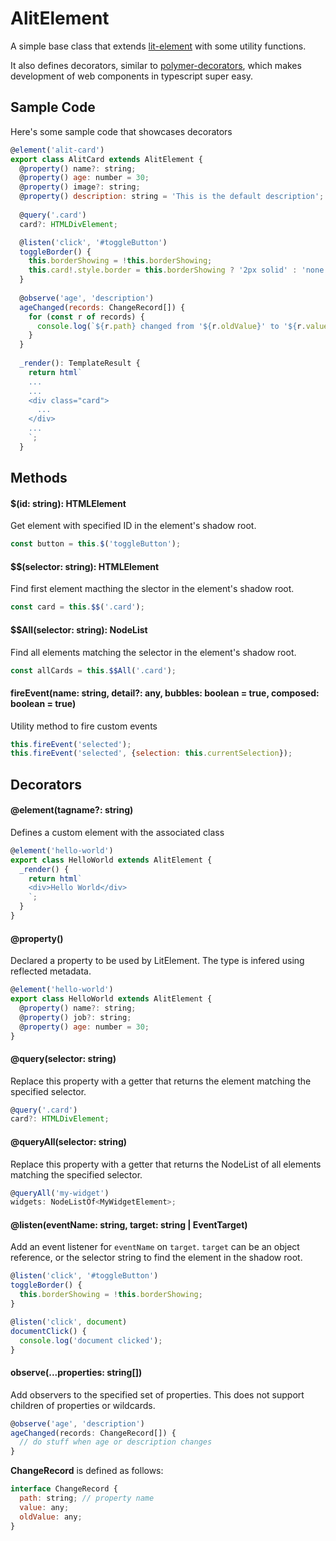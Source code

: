 # AlitElement
A simple base class that extends [lit-element](https://github.com/Polymer/lit-element) with some utility functions.

It also defines decorators, similar to [polymer-decorators](https://github.com/Polymer/polymer-decorators#observetargets-string), which makes development of web components in typescript super easy. 

## Sample Code

Here's some sample code that showcases decorators

```javascript
@element('alit-card')
export class AlitCard extends AlitElement {
  @property() name?: string;
  @property() age: number = 30;
  @property() image?: string;
  @property() description: string = 'This is the default description';
  
  @query('.card')
  card?: HTMLDivElement;

  @listen('click', '#toggleButton')
  toggleBorder() {
    this.borderShowing = !this.borderShowing;
    this.card!.style.border = this.borderShowing ? '2px solid' : 'none';
  }
  
  @observe('age', 'description')
  ageChanged(records: ChangeRecord[]) {
    for (const r of records) {
      console.log(`${r.path} changed from '${r.oldValue}' to '${r.value}'`);
    }
  }
  
  _render(): TemplateResult {
    return html`
    ...
    ...
    <div class="card">
      ...
    </div>
    ...
    `;
  }
```

## Methods

#### $(id: string): HTMLElement
Get element with specified ID in the element's shadow root.
```javascript
const button = this.$('toggleButton');
```

#### $$(selector: string): HTMLElement
Find first element macthing the slector in the element's shadow root.
```javascript
const card = this.$$('.card');
```

#### $$All(selector: string): NodeList 
Find all elements matching the selector in the element's shadow root.
```javascript
const allCards = this.$$All('.card');
```

#### fireEvent(name: string, detail?: any, bubbles: boolean = true, composed: boolean = true)
Utility method to fire custom events
```javascript
this.fireEvent('selected');
this.fireEvent('selected', {selection: this.currentSelection});
```

## Decorators

#### @element(tagname?: string)
Defines a custom element with the associated class
```javascript
@element('hello-world')
export class HelloWorld extends AlitElement {
  _render() {
    return html`
    <div>Hello World</div>
    `;
  }
}
```

#### @property()
Declared a property to be used by LitElement.
The type is infered using reflected metadata.
```javascript
@element('hello-world')
export class HelloWorld extends AlitElement {
  @property() name?: string;
  @property() job?: string;
  @property() age: number = 30;
}
```

#### @query(selector: string)
Replace this property with a getter that returns the element matching the specified selector.
```javascript
@query('.card')
card?: HTMLDivElement;
```

#### @queryAll(selector: string) 
Replace this property with a getter that returns the NodeList of all elements matching the specified selector.
```javascript
@queryAll('my-widget')
widgets: NodeListOf<MyWidgetElement>;
```

#### @listen(eventName: string, target: string | EventTarget)
Add an event listener for `eventName` on `target`. 
`target` can be an object reference, or the selector string to find the element in the shadow root.
```javascript
@listen('click', '#toggleButton')
toggleBorder() {
  this.borderShowing = !this.borderShowing;
}
```
```javascript
@listen('click', document)
documentClick() {
  console.log('document clicked');
}
```

#### observe(...properties: string[])
Add observers to the specified set of properties. This does not support children of properties or wildcards.
```javascript
@observe('age', 'description')
ageChanged(records: ChangeRecord[]) {
  // do stuff when age or description changes
}
```

**ChangeRecord** is defined as follows: 
```javascript
interface ChangeRecord {
  path: string; // property name 
  value: any;
  oldValue: any;
}
```
